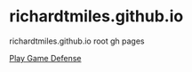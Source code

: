 # richardtmiles.github.io
richardtmiles.github.io root gh pages


[Play Game Defense](https://richardtmiles.github.io/GameDefense/)

